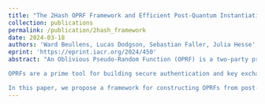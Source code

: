 ```yaml
---
title: "The 2Hash OPRF Framework and Efficient Post-Quantum Instantiations"
collection: publications
permalink: /publication/2hash_framework
date: 2024-03-18
authors: 'Ward Beullens, Lucas Dodgson, Sebastian Faller, Julia Hesse'
eprint: 'https://eprint.iacr.org/2024/450'
abstract: "An Oblivious Pseudo-Random Function (OPRF) is a two-party protocol for jointly evaluating a Pseudo-Random Function (PRF), where a user has an input x and a server has an input k. At the end of the protocol, the user learns the evaluation of the PRF using key k at the value x, while the server learns nothing about the user's input or output. 

OPRFs are a prime tool for building secure authentication and key exchange from passwords, private set intersection, private information retrieval, and many other privacy-preserving systems. While classical OPRFs run as fast as a TLS Handshake, current *quantum-safe* OPRF candidates are still practically inefficient. 

In this paper, we propose a framework for constructing OPRFs from post-quantum multi-party computation. The framework captures a family of so-called \"2Hash PRFs\", which sandwich a function evaluation in between two hashes. The core of our framework is a compiler that yields an OPRF from a secure evaluation of any function that is key-collision resistant and one-more unpredictable. We instantiate this compiler by providing such functions built from Legendre symbols, and from AES encryption. We then give a case-tailored protocol for securely evaluating our Legendre-based function, built from oblivious transfer (OT) and zero-knowledge proofs (ZKP). Instantiated with lattice-based OT and ZKPs, we obtain a quantum-safe OPRF that completes in 0.57 seconds, with less than 1MB of communication."
---
```


